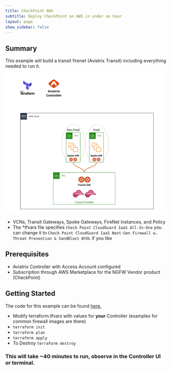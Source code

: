 ```yaml
---
title: CheckPoint AWS
subtitle: Deploy CheckPoint on AWS in under an hour
layout: page
show_sidebar: false
---
```


## Summary

This example will build a transit firenet (Aviatrix Transit) including everything needed to run it.

<img alt="Checkpoint AWS transit firenet" src="https://github.com/AviatrixSystems/terraform-solutions/raw/master/solutions/img/aws-transit-firenet-checkpoint.png">

- VCNs, Transit Gateways, Spoke Gateways, FireNet Instances, and Policy
- The *tfvars file specifies ```Check Point CloudGuard IaaS All-In-One``` you can change it to ```Check Point CloudGuard IaaS Next-Gen Firewall w. Threat Prevention & SandBlast BYOL``` if you like
  

## Prerequisites

- Aviatrix Controller with Access Account configured
- Subscription through AWS Marketplace for the NGFW Vendor product (CheckPoint)

## Getting Started

The code for this example can be found [here.](https://github.com/AviatrixSystems/terraform-solutions/tree/master/solutions/transit-firenet/checkpoint-aws)

- Modify terraform.tfvars with values for **your** Controller (examples for common firewall images are there)
- ```terraform init```
- ```terraform plan```
- ```terraform apply```
- To Destroy ```terraform destroy```

### This will take **~40 minutes** to run, observe in the Controller UI or terminal. 
